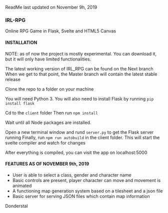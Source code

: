 ReadMe last updated on November 9h, 2019

### IRL-RPG

Online RPG Game in Flask, Svelte and HTML5 Canvas

#### INSTALLATION
NOTE: as of now the project is mostly experimental. You can download it, but it will only have limited functionalities.

The latest working version of IRL_RPG can be found on the Next branch
When we get to that point, the Master branch will contain the latest stable release


Clone the repo to a folder on your machine

You will need Python 3. You will also need to install Flask by running ```pip install flask```

Cd to the ```client``` folder
Then run ```npm install```

Wait until all Node packages are installed.

Open a new terminal window and rund ```server.py``` to get the Flask server running
Finally, run ```npm run autobuild``` in the client folder. This will start the svelte compiler and watch for changes

After everything is compiled, you can visit the app on localhost:5000

#### FEATURES AS OF NOVEMBER 9th, 2019
* User is able to select a class, gender and character name
* Basic controls are present, player character can move and movement is animated
* A functioning map generation system based on a tilesheet and a json file
* Basic server for serving JSON files which contain map information

Donderstal
